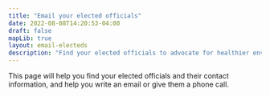 ```yaml
---
title: "Email your elected officials"
date: 2022-08-08T14:20:53-04:00
draft: false
mapLib: true
layout: email-electeds
description: "Find your elected officials to advocate for healthier environments."
---
```


This page will help you find your elected officials and their contact information, and help you write an email or give them a phone call. 